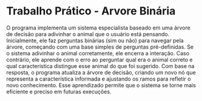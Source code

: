# Trabalho Prático - Arvore Binária
O programa implementa um sistema especialista baseado em uma árvore de decisão para adivinhar o animal que o usuário está pensando. Inicialmente, ele faz perguntas binárias (sim ou não) para navegar pela árvore, começando com uma base simples de perguntas pré-definidas. Se o sistema adivinhar o animal corretamente, ele encerra a interação. Caso contrário, ele aprende com o erro ao perguntar qual era o animal correto e qual característica distingue esse animal do que foi sugerido. Com base na resposta, o programa atualiza a árvore de decisão, criando um novo nó que representa a característica informada e ajustando os ramos para refletir o novo conhecimento. Esse aprendizado permite que o sistema se torne mais eficiente e preciso em futuras execuções.

